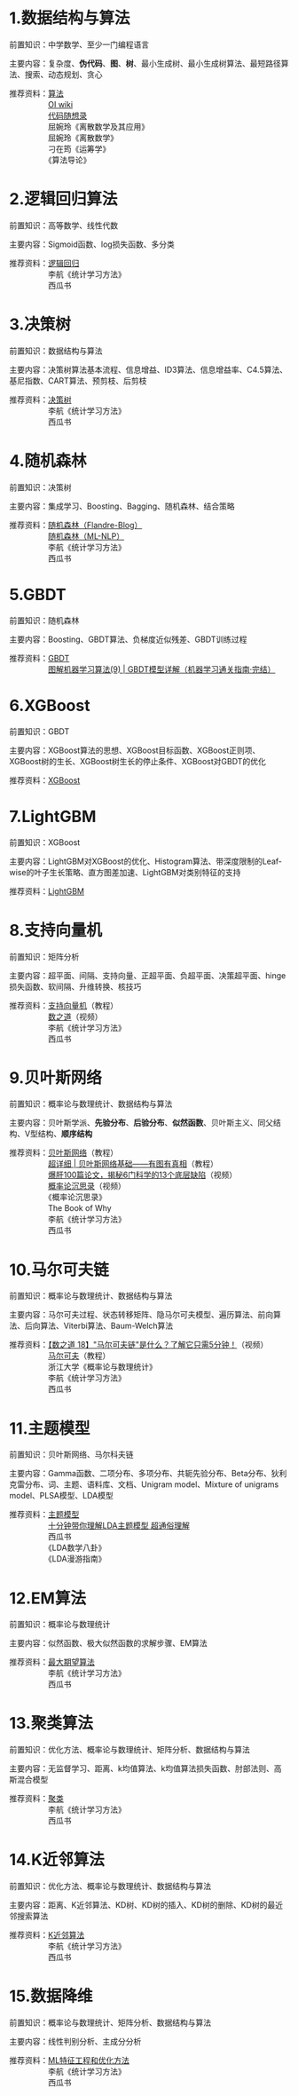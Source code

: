 # 1.数据结构与算法
前置知识：中学数学、至少一门编程语言

主要内容：复杂度、**伪代码**、**图**、**树**、最小生成树、最小生成树算法、最短路径算法、搜索、动态规划、贪心

推荐资料：[算法](https://github.com/Discrete-Mathematics/Flandre-Blog/tree/main/%E7%AE%97%E6%B3%95)  
　　　　　[OI wiki](https://oi-wiki.org/)  
　　　　　[代码随想录](https://www.programmercarl.com/)  
　　　　　屈婉玲《离散数学及其应用》  
　　　　　屈婉玲《离散数学》  
　　　　　刁在筠《运筹学》  
　　　　　《算法导论》  
# 2.逻辑回归算法
前置知识：高等数学、线性代数

主要内容：Sigmoid函数、log损失函数、多分类

推荐资料：[逻辑回归](https://github.com/NLP-LOVE/ML-NLP/tree/master/Machine%20Learning/2.Logistics%20Regression)  
　　　　　李航《统计学习方法》  
　　　　　西瓜书
# 3.决策树
前置知识：数据结构与算法

主要内容：决策树算法基本流程、信息增益、ID3算法、信息增益率、C4.5算法、基尼指数、CART算法、预剪枝、后剪枝

推荐资料：[决策树](https://github.com/NLP-LOVE/ML-NLP/blob/master/Machine%20Learning/3.Desition%20Tree/Desition%20Tree.md)  
　　　　　李航《统计学习方法》  
　　　　　西瓜书
# 4.随机森林
前置知识：决策树

主要内容：集成学习、Boosting、Bagging、随机森林、结合策略

推荐资料：[随机森林（Flandre-Blog）](https://github.com/Discrete-Mathematics/Flandre-Blog/blob/main/%E6%9C%BA%E5%99%A8%E5%AD%A6%E4%B9%A0/%E9%9A%8F%E6%9C%BA%E6%A3%AE%E6%9E%97.md)  
　　　　　[随机森林（ML-NLP）](https://github.com/NLP-LOVE/ML-NLP/blob/master/Machine%20Learning/3.1%20Random%20Forest/3.1%20Random%20Forest.md)  
　　　　　李航《统计学习方法》  
　　　　　西瓜书
# 5.GBDT
前置知识：随机森林

主要内容：Boosting、GBDT算法、负梯度近似残差、GBDT训练过程

推荐资料：[GBDT](https://github.com/NLP-LOVE/ML-NLP/tree/master/Machine%20Learning/3.2%20GBDT)  
　　　　　[图解机器学习算法(9) | GBDT模型详解（机器学习通关指南·完结）](https://blog.csdn.net/ShowMeAI/article/details/123402422)
# 6.XGBoost
前置知识：GBDT

主要内容：XGBoost算法的思想、XGBoost目标函数、XGBoost正则项、XGBoost树的生长、XGBoost树生长的停止条件、XGBoost对GBDT的优化

推荐资料：[XGBoost](https://github.com/NLP-LOVE/ML-NLP/tree/master/Machine%20Learning/3.3%20XGBoost)
# 7.LightGBM
前置知识：XGBoost

主要内容：LightGBM对XGBoost的优化、Histogram算法、带深度限制的Leaf-wise的叶子生长策略、直方图差加速、LightGBM对类别特征的支持

推荐资料：[LightGBM](https://github.com/NLP-LOVE/ML-NLP/tree/master/Machine%20Learning/3.4%20LightGBM)
# 8.支持向量机
前置知识：矩阵分析

主要内容：超平面、间隔、支持向量、正超平面、负超平面、决策超平面、hinge损失函数、软间隔、升维转换、核技巧

推荐资料：[支持向量机](https://github.com/NLP-LOVE/ML-NLP/tree/master/Machine%20Learning/4.%20SVM)（教程）  
　　　　　[数之道](https://space.bilibili.com/152254793/channel/collectiondetail?sid=1050&spm_id_from=333.788.0.0)（视频）  
　　　　　李航《统计学习方法》  
　　　　　西瓜书
# 9.贝叶斯网络
前置知识：概率论与数理统计、数据结构与算法

主要内容：贝叶斯学派、**先验分布**、**后验分布**、**似然函数**、贝叶斯主义、同父结构、V型结构、**顺序结构**

推荐资料：[贝叶斯网络](https://github.com/NLP-LOVE/ML-NLP/blob/master/Machine%20Learning/5.1%20Bayes%20Network/5.1%20Bayes%20Network.md#24-%E8%B4%9D%E5%8F%B6%E6%96%AF%E7%BD%91%E7%BB%9C)（教程）  
　　　　　[超详细 | 贝叶斯网络基础——有图有真相](https://blog.csdn.net/qq_41603411/article/details/104708470)（教程）  
　　　　　[爆肝100篇论文，揭秘6门科学的13个底层缺陷](https://www.bilibili.com/video/BV1Cv4y1n74H/?spm_id_from=333.337.search-card.all.click&vd_source=8f7be58fae99de36e73582d589f00ca1)（视频）   
　　　　　[概率论沉思录](https://space.bilibili.com/804420/channel/collectiondetail?sid=1558360&spm_id_from=333.788.0.0)（视频）  
　　　　　《概率论沉思录》  
　　　　　The Book of Why  
　　　　　李航《统计学习方法》  
　　　　　西瓜书  
# 10.马尔可夫链
前置知识：概率论与数理统计、数据结构与算法

主要内容：马尔可夫过程、状态转移矩阵、隐马尔可夫模型、遍历算法、前向算法、后向算法、Viterbi算法、Baum-Welch算法

推荐资料：[【数之道 18】"马尔可夫链"是什么？了解它只需5分钟！](https://www.bilibili.com/video/BV19b4y127oZ/?spm_id_from=333.999.0.0&vd_source=8f7be58fae99de36e73582d589f00ca1)（视频）  
　　　　　[马尔可夫](https://github.com/NLP-LOVE/ML-NLP/tree/master/Machine%20Learning/5.2%20Markov)（教程）  
　　　　　浙江大学《概率论与数理统计》  
　　　　　李航《统计学习方法》  
　　　　　西瓜书 
# 11.主题模型
前置知识：贝叶斯网络、马尔科夫链

主要内容：Gamma函数、二项分布、多项分布、共轭先验分布、Beta分布、狄利克雷分布、词、主题、语料库、文档、Unigram model、Mixture of unigrams model、PLSA模型、LDA模型

推荐资料：[主题模型](https://github.com/NLP-LOVE/ML-NLP/tree/master/Machine%20Learning/5.3%20Topic%20Model)  
　　　　　[十分钟带你理解LDA主题模型 超通俗理解](https://blog.csdn.net/qq_34687559/article/details/106193545)  
　　　　　西瓜书  
　　　　　《LDA数学八卦》  
　　　　　《LDA漫游指南》  
# 12.EM算法
前置知识：概率论与数理统计

主要内容：似然函数、极大似然函数的求解步骤、EM算法

推荐资料：[最大期望算法](https://github.com/NLP-LOVE/ML-NLP/tree/master/Machine%20Learning/6.%20EM)  
　　　　　李航《统计学习方法》  
　　　　　西瓜书 
# 13.聚类算法
前置知识：优化方法、概率论与数理统计、矩阵分析、数据结构与算法

主要内容：无监督学习、距离、k均值算法、k均值算法损失函数、肘部法则、高斯混合模型

推荐资料：[聚类](https://github.com/NLP-LOVE/ML-NLP/tree/master/Machine%20Learning/7.%20Clustering)  
　　　　　李航《统计学习方法》  
　　　　　西瓜书 
# 14.K近邻算法
前置知识：优化方法、概率论与数理统计、数据结构与算法

主要内容：距离、K近邻算法、KD树、KD树的插入、KD树的删除、KD树的最近邻搜索算法

推荐资料：[K近邻算法](https://github.com/NLP-LOVE/ML-NLP/tree/master/Machine%20Learning/9.%20KNN#14-knn%E6%9C%80%E8%BF%91%E9%82%BB%E5%88%86%E7%B1%BB%E7%AE%97%E6%B3%95%E7%9A%84%E8%BF%87%E7%A8%8B)  
　　　　　李航《统计学习方法》  
　　　　　西瓜书 
# 15.数据降维
前置知识：概率论与数理统计、矩阵分析、数据结构与算法

主要内容：线性判别分析、主成分分析

推荐资料：[ML特征工程和优化方法](https://github.com/NLP-LOVE/ML-NLP/tree/master/Machine%20Learning/8.%20ML%E7%89%B9%E5%BE%81%E5%B7%A5%E7%A8%8B%E5%92%8C%E4%BC%98%E5%8C%96%E6%96%B9%E6%B3%95#25-%E9%99%8D%E7%BB%B4%E6%96%B9%E6%B3%95)  
　　　　　李航《统计学习方法》  
　　　　　西瓜书 
